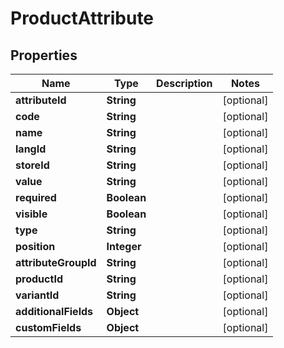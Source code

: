 

# ProductAttribute

## Properties

Name | Type | Description | Notes
------------ | ------------- | ------------- | -------------
**attributeId** | **String** |  |  [optional]
**code** | **String** |  |  [optional]
**name** | **String** |  |  [optional]
**langId** | **String** |  |  [optional]
**storeId** | **String** |  |  [optional]
**value** | **String** |  |  [optional]
**required** | **Boolean** |  |  [optional]
**visible** | **Boolean** |  |  [optional]
**type** | **String** |  |  [optional]
**position** | **Integer** |  |  [optional]
**attributeGroupId** | **String** |  |  [optional]
**productId** | **String** |  |  [optional]
**variantId** | **String** |  |  [optional]
**additionalFields** | **Object** |  |  [optional]
**customFields** | **Object** |  |  [optional]




